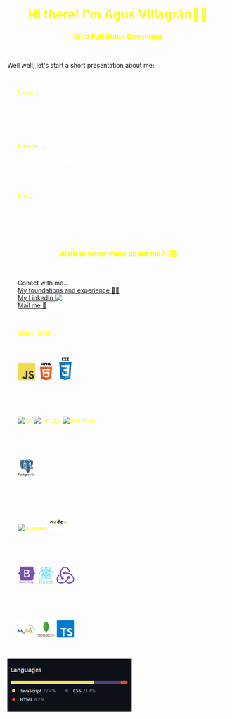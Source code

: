 <style>
ttitleH1{
  text-align: center;
  color: rgb(251, 255, 0);
}
ttitle{
  text-align: center;
  color: rgb(201, 204, 31);
}
uul{
  color: yellow
}
lli{
  color:white;
}
</style>
<h1 style="text-align: center;
  color: rgb(251, 255, 0);">Hi there! I'm Agus Villagrán👋🏽</h1>
<h3 style="text-align: center;
  color: rgb(251, 255, 0);">Web Full Stack Developer</h3>
<br>
<p>Well well, let's start a short presentation about me:</p>
<br>
<ul style="color: yellow;">I love...
  <li style="color: white;">rainy days. ⛈</li>
  <li style="color: white;">cold team. ❄</li>
  <li style="color: white;">read. 📚</li>
</ul> 
<br>
<ul style="color: yellow;">I prefer...
  <li style="color: white;">coding with classic music. 🎻</li>
  <li style="color: white;">back-end development. 🔙</li>
  <li style="color: white;">salty food. 🍕</li>
</ul>
<br>
<ul style="color: yellow;">I'm...
  <li style="color: white;">Open to contribute to philanthropic projects. ⛑</li>
  <li style="color: white;">Finishing SoyHenry's Bootcamp 🏁.</li>
  <li style="color: white;">Open to work. 🙋🏽‍♂️</li>
</ul>
<br>
<h3 style="text-align: center;
  color: rgb(251, 255, 0);">Want to know more about me? 👇🏽</h3>
<br>
<ul> Conect with me... <in class=""></in>
  <li style="color: white;"><a href="https://drive.google.com/file/d/1tfB4gQmv-b3fgCqXlRKgIkZHT6HoQcvP/view?usp=sharing">My foundations and experience 🖖🏽</a></li>
  <li style="color: white;"><a href="https://www.linkedin.com/in/agust%C3%ADn-villagr%C3%A1n/" target="blank">My LinkedIn </a><img height=15 width=20 src="https://raw.githubusercontent.com/rahuldkjain/github-profile-readme-generator/master/src/images/icons/Social/linked-in-alt.svg" alt="www.linkedin.com/in/agust%C3%ADn-villagr%C3%A1n/"/></li>
  <li style="color: white;"><a href="mailto:magustin.villagran@gmail.com">Mail me 📩</a></li>
</ul>
<br>
<ul style="color: yellow;">Some skills...
  <li style="color: white;">Lenguages</li>
    <br>
    <p>
      <img src="https://raw.githubusercontent.com/devicons/devicon/master/icons/javascript/javascript-original.svg" alt="javascript" width="40" height="40"/>
      <img src="https://raw.githubusercontent.com/devicons/devicon/master/icons/html5/html5-original-wordmark.svg" alt="html5" width="40" height="40"/>
      <img src="https://raw.githubusercontent.com/devicons/devicon/master/icons/css3/css3-original-wordmark.svg" alt="css3" width="40" height="52"/>
    </p>
    <br>
  <li style="color: white;">Enviroment tools</li>
    <br>
    <p>
      <img src="https://www.vectorlogo.zone/logos/git-scm/git-scm-icon.svg" alt="git" width="40" height="40"/> <img src="https://www.vectorlogo.zone/logos/heroku/heroku-icon.svg" alt="heroku" width="40" height="40"/>
      <img src="https://www.vectorlogo.zone/logos/getpostman/getpostman-icon.svg" alt="postman" width="40" height="40"/>
    </p>
    <br>
  <li style="color: white;">DDBB</li>
    <br>
    <p>
      <img src="https://raw.githubusercontent.com/devicons/devicon/master/icons/postgresql/postgresql-original-wordmark.svg" alt="postgresql" width="40" height="40"/>
    </p>
    <br>
  <li style="color: white;">Back-end</li>
    <br>
    <p>
      <img src="https://e7.pngegg.com/pngimages/846/87/png-clipart-mean-solution-stack-express-js-node-js-javascript-github-text-trademark.png" alt="express" width="45" height="30"/>
      <img src="https://raw.githubusercontent.com/devicons/devicon/master/icons/nodejs/nodejs-original-wordmark.svg" alt="nodejs" width="40" height="40"/>
    </p>
    <br>
  <li style="color: white;">Front-end</li>
    <br>
      <p text-align="center">
        <img src="https://raw.githubusercontent.com/devicons/devicon/master/icons/bootstrap/bootstrap-plain-wordmark.svg" alt="bootstrap" width="40" height="40"/>
        <img src="https://raw.githubusercontent.com/devicons/devicon/master/icons/react/react-original-wordmark.svg" alt="react" width="40" height="40"/>
        <img src="https://raw.githubusercontent.com/devicons/devicon/master/icons/redux/redux-original.svg" alt="redux" width="40" height="40"/>
      </p>
    <br>
  <li style="color: white;">Cooming soon</li>
  <br>
    <p>
      <img src="https://raw.githubusercontent.com/devicons/devicon/master/icons/mysql/mysql-original-wordmark.svg" alt="mysql" width="40" height="40"/>
      <img src="https://raw.githubusercontent.com/devicons/devicon/master/icons/mongodb/mongodb-original-wordmark.svg" alt="mongodb" width="40" height="40"/>
      <img src="https://raw.githubusercontent.com/devicons/devicon/master/icons/typescript/typescript-original.svg" alt="typescript" width="40" height="40"/>
    </p>
  <br>
</ul>
<p><img src="./Media/Lenguages.png" alt="AgustinVillagran" height=120/></p>
